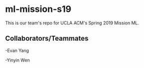 # ml-mission-s19
This is our team's repo for UCLA ACM's Spring 2019 Mission ML.

## Collaborators/Teammates

-Evan Yang

-Yinyin Wen
